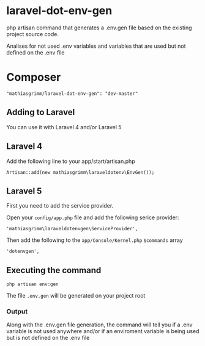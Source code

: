 # laravel-dot-env-gen
php artisan command that generates a .env.gen file based on the existing project source code.

Analises for not used .env variables and variables that are used but not defined on the .env file

# Composer

`"mathiasgrimm/laravel-dot-env-gen": "dev-master"`

## Adding to Laravel

You can use it with Laravel 4 and/or Laravel 5

## Laravel 4

Add the following line to your app/start/artisan.php

`Artisan::add(new mathiasgrimm\laraveldotenv\EnvGen());`

## Laravel 5

First you need to add the service provider.

Open your `config/app.php` file and add the following serice provider:

`'mathiasgrimm\laraveldotenvgen\ServiceProvider',`

Then add the following to the `app/Console/Kernel.php` `$commands` array

`'dotenvgen',`

## Executing the command

`php artisan env:gen`

The file `.env.gen` will be generated on your project root

### Output

Along with the .env.gen file generation, the command will tell you if a .env variable is not used anywhere and/or if an
enviroment variable is being used but is not defined on the .env file
